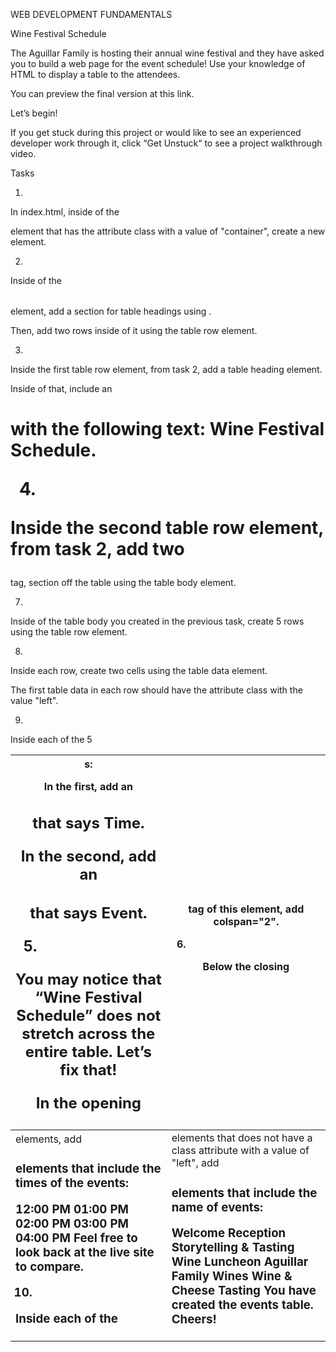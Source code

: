 WEB DEVELOPMENT FUNDAMENTALS

Wine Festival Schedule

The Aguillar Family is hosting their annual wine festival and they have asked you to build a web page for the event schedule! Use your knowledge of HTML to display a table to the attendees.

You can preview the final version at this link.

Let’s begin!

If you get stuck during this project or would like to see an experienced developer work through it, click “Get Unstuck“ to see a project walkthrough video.

Tasks

1.
In index.html, inside of the <div> element that has the attribute class with a value of "container", create a new <table> element.


2.
Inside of the <table> element, add a section for table headings using <thead>.

Then, add two rows inside of it using the table row element.


3.
Inside the first table row element, from task 2, add a table heading element.

Inside of that, include an <h1> with the following text: Wine Festival Schedule.


4.
Inside the second table row element, from task 2, add two <th>s:

In the first, add an <h2> that says Time.

In the second, add an <h2> that says Event.


5.
You may notice that “Wine Festival Schedule” does not stretch across the entire table. Let’s fix that!

In the opening <th> tag of this element, add colspan="2".


6.
Below the closing </thead> tag, section off the table using the table body element.


7.
Inside of the table body you created in the previous task, create 5 rows using the table row element.


8.
Inside each row, create two cells using the table data element.

The first table data in each row should have the attribute class with the value "left".


9.
Inside each of the 5 <td class="left"> elements, add <h3> elements that include the times of the events:

12:00 PM
01:00 PM
02:00 PM
03:00 PM
04:00 PM
Feel free to look back at the live site to compare.


10.
Inside each of the <td> elements that does not have a class attribute with a value of "left", add <h3> elements that include the name of events:

Welcome Reception
Storytelling & Tasting
Wine Luncheon
Aguillar Family Wines
Wine & Cheese Tasting
You have created the events table. Cheers!